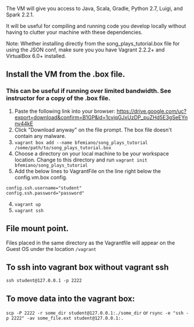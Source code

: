 
The VM will give you access to Java, Scala, Gradle, Python 2.7, Luigi, and Spark 2.2.1. 

It will be useful for compiling and running code you develop locally without having to clutter your machine
with these dependencies. 

Note: Whether installing directly from the song_plays_tutorial.box file for using the JSON conf, make sure you you have Vagrant 2.2.2+ and VirtualBox 6.0+ installed. 

## Install the VM from the .box file. 
### This can be useful if running over limited bandwidth. See instructor for a copy of the .box file. 

1. Paste the following link into your browser: https://drive.google.com/uc?export=download&confirm=B1GP&id=1cvjqGJxUzDP_puZHd5E3gSeEYnnv44kE
2. Click "Download anyway" on the file prompt. The box file doesn't contain any malware. 
3. `vagrant box add --name bfemiano/song_plays_tutorial /some/path/to/song_plays_tutorial.box`
4. Choose a directory on your local machine to be your workspace location. Change to this directory and run `vagrant init bfemiano/song_plays_tutorial`
5. Add the below lines to VagrantFile on the line right below the config.vm.box config. 
```
config.ssh.username="student"
config.ssh.password="password"
```

4. `vagrant up`
5. `vagrant ssh`


## File mount point.
Files placed in the same directory as the Vagrantfile will appear on the Guest OS under the location `/vagrant`

## To ssh into vagrant box without vagrant ssh
`ssh student@127.0.0.1 -p 2222`

## To move data into the vagrant box:
`scp -P 2222 -r some_dir student@127.0.0.1:./some_dir`
or 
`rsync -e "ssh -p 2222" -av some_file.ext student@127.0.0.1:.`

